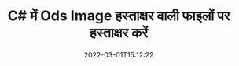 ---
############################# Static ############################
layout: "auto-gen-signature"
date: 2022-03-01T15:12:22
draft: false
operation: Sign
signaturetype: Image
fileformat: Ods
productName: .NET
lang: hi
productCode: net
otherformats: pdf doc docx docm dot dotm dotx odt ott rtf xls xlsx xlsm xlsb csv ods ots xltx xltm ppt pptx pps ppsx odp otp potx potm pptm ppsm png jpg bmp gif tiff svg webp wmf
breadcrumb: Put Image signature on Ods for C#

############################# Head ############################
head_title: "Image हस्ताक्षर को Ods फ़ाइल में C# के साथ जोड़ना"
head_description: "कोड की कुछ पंक्तियों का उपयोग करके Image हस्ताक्षर को Ods फ़ाइल पर .NET के लिए रखें। दर्जनों फ़ाइल स्वरूपों पर हस्ताक्षर करने के लिए GroupDocs दस्तावेज़ हस्ताक्षर API का उपयोग करें।"

############################# Header ############################
title: "C# में Ods Image हस्ताक्षर वाली फाइलों पर हस्ताक्षर करें"
description: ".NET कोड की कुछ पंक्तियों के साथ Image हस्ताक्षर कैसे जोड़ें"
bg_image: "https://cms.admin.containerize.com/templates/aspose/App_Themes/V3/images/bg/header1.png"
bg_overlay: false
button:
    enable: true

############################# SubMenu ############################
submenu:
    enable: true

    left:
        img_alt: "GroupDocs.Signature for .NET"
        image: "https://cms.admin.containerize.com/templates/groupdocs/images/product-logos/90x90-noborder/groupdocs-signature-net.png"
        product: "GroupDocs.Signature"
        platform: ".NET"



############################# About ############################
about:
    enable: true
    title: "GroupDocs.Signature for .NET इमेज सिग्नेचर API के बारे में"
    content: |
        [GroupDocs.Signature for .NET](https://products.groupdocs.com/signature/net/) डिजिटल दस्तावेज़ ई-हस्ताक्षर के लिए एक लोकप्रिय एपीआई है। पाठ, चित्र, डिजिटल प्रमाणपत्र, बारकोड, क्यूआर-कोड, टिकट या मेटाडेटा जैसे हस्ताक्षर उपलब्ध हैं। हस्ताक्षर PDF, MS Word दस्तावेज़, MS Excel कार्यपुस्तिकाएँ, MS PowerPoint प्रस्तुतियाँ, Adobe Photoshop फ़ाइलें और विभिन्न छवि प्रारूपों पर रखे जा सकते हैं। ग्राहक अपने दस्तावेज़ पर हस्ताक्षर कर सकते हैं और उन दस्तावेज़ों पर रखे गए ई-हस्ताक्षरों को अपडेट, खोज, सत्यापित, हटा या पूर्वावलोकन कर सकते हैं। इसके अलावा, हस्ताक्षर अनुकूलन के लिए बहुत सारी क्षमताएं प्रदान की जाती हैं।
    

############################# Steps ############################
steps:
    enable: true
    title_left: "C# में Image के साथ Ods पर हस्ताक्षर करने के चरण"
    content_left: |
        [GroupDocs.Signature for .NET](https://products.groupdocs.com/signature/net/) जल्दी और आसानी से Image हस्ताक्षर के साथ Ods दस्तावेज़ों पर हस्ताक्षर करने की क्षमता प्रदान करता है।
        
        * सिग्नेचर क्लास का एक इंस्टेंस बनाएं जो {{फाइलफॉर्मेट}} फाइल को पाथ या मेमोरी स्ट्रीम के रूप में साइन करने वाली फाइल प्रदान करता है
        * साइनऑप्शन क्लास को इंस्टेंट करें और सभी मांगे गए डेटा को सेट करें।
        * Signature.Sign() मेथड पासिंग आउटपुट Ods फाइल या मेमोरी स्ट्रीम को आमंत्रित करें

    title_right: " सिस्टम आवश्यकताएं"
    content_right: |
        GroupDocs.Signature for .NET सभी प्रमुख प्लेटफॉर्म और ऑपरेटिंग सिस्टम पर समर्थित हैं। नीचे दिए गए कोड को निष्पादित करने से पहले, कृपया सुनिश्चित करें कि आपके सिस्टम पर निम्नलिखित पूर्वापेक्षाएँ स्थापित हैं।

        * ऑपरेटिंग सिस्टम: माइक्रोसॉफ्ट विंडोज, लिनक्स, मैकओएस
        * विकास परिवेश: Microsoft Visual Studio, Xamarin, MonoDevelop
        * Frameworks: .NET Framework, .NET Standard, .NET Core, Mono
        * [Nuget](https://www.nuget.org/packages/groupdocs.signature) से नवीनतम GroupDocs.Signature for .NET प्राप्त करें
         
    code: |
        ```csharp    
                
        // Set up input Ods file
        string filePath = "input.ods";
        // Set up output file
        string outputFilePath = "output.ods";
        // Provide image file
        string imageFilePath = "image.png";

        // Instantiate Signature for input file
        using (GroupDocs.Signature.Signature signature = new GroupDocs.Signature.Signature(filePath))
        {
            //Provide sign options
            ImageSignOptions options = new ImageSignOptions(imageFilePath)
            {
                // set signature position
                Left = 50,
                Top = 200
            };

            // sign Ods document
            SignResult result = signature.Sign(outputFilePath, options);
        }

        ```

############################# Demos ############################
demos:
    enable: true
    title: "Image लाइव डेमो के साथ Ods दस्तावेज़ों पर हस्ताक्षर करना"
    content: |
       [GroupDocs.Signature App](https://products.groupdocs.app/signature/family) वेबसाइट पर जाकर अभी विभिन्न हस्ताक्षरों के साथ Ods फ़ाइल पर हस्ताक्षर करें। मुफ्त ऑनलाइन डेमो आपका इंतजार कर रहा है।          

############################# More Formats ############################
more_formats:
    enable: true
    title: "C# के लिए अन्य समर्थित Image हस्ताक्षर"
    content: |
        "आप अन्य हस्ताक्षर प्रकारों के साथ Ods पर भी हस्ताक्षर कर सकते हैं। कृपया नीचे दी गई सूची देखें।"
    format: 
       
       
back_to_top:
    enable: true
---